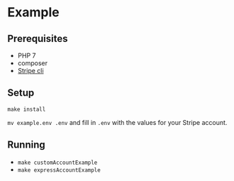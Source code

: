 # Example

## Prerequisites

- PHP 7
- composer
- [Stripe cli](https://stripe.com/docs/stripe-cli)

## Setup

`make install`

`mv example.env .env` and fill in `.env` with the values for your Stripe account.

## Running

- `make customAccountExample`
- `make expressAccountExample`
